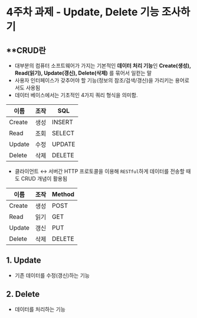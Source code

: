 # 4주차 과제 - Update, Delete 기능 조사하기

## **CRUD란

- 대부분의 컴퓨터 소프트웨어가 가지는 기본적인 **데이터 처리 기능**인 **Create(생성), Read(읽기), Update(갱신), Delete(삭제)** 를 묶어서 일컫는 말
- 사용자 인터페이스가 갖추어야 할 기능(정보의 참조/검색/갱신)을 가리키는 용어로서도 사용됨
- 데이터 베이스에서는 기초적인 4가지 쿼리 형식을 의미함.

| 이름 | 조작 | SQL |
| --- | --- | --- |
| Create | 생성 | INSERT |
| Read | 조회 | SELECT |
| Update | 수정 | UPDATE |
| Delete | 삭제 | DELETE |
- 클라이언트 ↔ 서버간 HTTP 프로토콜을 이용해 `RESTful`하게 데이터를 전송할 때도 CRUD 개념이 활용됨

| 이름 | 조작 | Method |
| --- | --- | --- |
| Create | 생성 | POST |
| Read | 읽기 | GET |
| Update | 갱신 | PUT |
| Delete | 삭제 | DELETE |

## 1. Update

- 기존 데이터를 수정(갱신)하는 기능

## 2. Delete

- 데이터를 처리하는 기능
